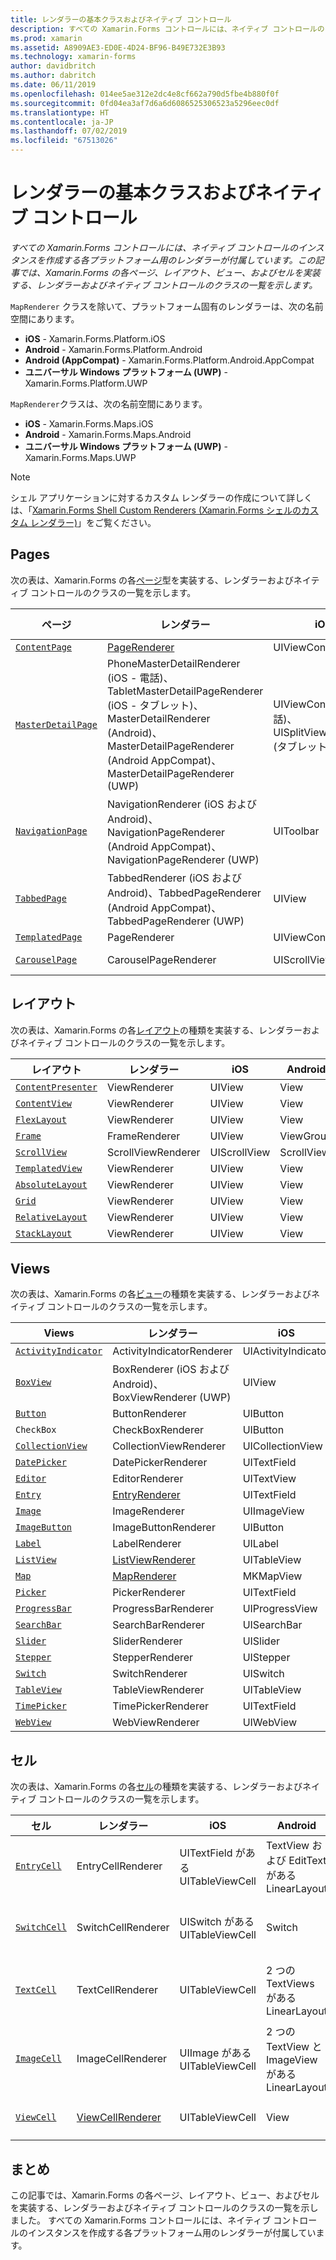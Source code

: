 ```yaml
---
title: レンダラーの基本クラスおよびネイティブ コントロール
description: すべての Xamarin.Forms コントロールには、ネイティブ コントロールのインスタンスを作成する各プラットフォーム用のレンダラーが付属しています。 この記事では、Xamarin.Forms の各ページ、レイアウト、ビュー、およびセルを実装する、レンダラーおよびネイティブ コントロールのクラスの一覧を示します。
ms.prod: xamarin
ms.assetid: A8909AE3-ED0E-4D24-BF96-B49E732E3B93
ms.technology: xamarin-forms
author: davidbritch
ms.author: dabritch
ms.date: 06/11/2019
ms.openlocfilehash: 014ee5ae312e2dc4e8cf662a790d5fbe4b880f0f
ms.sourcegitcommit: 0fd04ea3af7d6a6d6086525306523a5296eec0df
ms.translationtype: HT
ms.contentlocale: ja-JP
ms.lasthandoff: 07/02/2019
ms.locfileid: "67513026"
---
```

# <a name="renderer-base-classes-and-native-controls"></a>レンダラーの基本クラスおよびネイティブ コントロール

_すべての Xamarin.Forms コントロールには、ネイティブ コントロールのインスタンスを作成する各プラットフォーム用のレンダラーが付属しています。この記事では、Xamarin.Forms の各ページ、レイアウト、ビュー、およびセルを実装する、レンダラーおよびネイティブ コントロールのクラスの一覧を示します。_

`MapRenderer` クラスを除いて、プラットフォーム固有のレンダラーは、次の名前空間にあります。

- **iOS** - Xamarin.Forms.Platform.iOS
- **Android** - Xamarin.Forms.Platform.Android
- **Android (AppCompat)** - Xamarin.Forms.Platform.Android.AppCompat
- **ユニバーサル Windows プラットフォーム (UWP)** - Xamarin.Forms.Platform.UWP

`MapRenderer`クラスは、次の名前空間にあります。

- **iOS** - Xamarin.Forms.Maps.iOS
- **Android** - Xamarin.Forms.Maps.Android
- **ユニバーサル Windows プラットフォーム (UWP)** - Xamarin.Forms.Maps.UWP

> [!NOTE]
> シェル アプリケーションに対するカスタム レンダラーの作成について詳しくは、「[Xamarin.Forms Shell Custom Renderers (Xamarin.Forms シェルのカスタム レンダラー)](~/xamarin-forms/app-fundamentals/shell/customrenderers.md)」をご覧ください。

## <a name="pages"></a>Pages

次の表は、Xamarin.Forms の各[ページ](~/xamarin-forms/user-interface/controls/pages.md)型を実装する、レンダラーおよびネイティブ コントロールのクラスの一覧を示します。

|ページ|レンダラー|iOS|Android|Android (AppCompat)|UWP|
|--- |--- |--- |--- |--- |--- |
|[`ContentPage`](xref:Xamarin.Forms.ContentPage)|[PageRenderer](~/xamarin-forms/app-fundamentals/custom-renderer/contentpage.md)|UIViewController|ViewGroup||FrameworkElement|
|[`MasterDetailPage`](xref:Xamarin.Forms.MasterDetailPage)|PhoneMasterDetailRenderer (iOS - 電話)、TabletMasterDetailPageRenderer (iOS - タブレット)、MasterDetailRenderer (Android)、MasterDetailPageRenderer (Android AppCompat)、MasterDetailPageRenderer (UWP)|UIViewController (電話)、UISplitViewController (タブレット)|DrawerLayout (v4)|DrawerLayout (v4)|FrameworkElement (カスタム コントロール)|
|[`NavigationPage`](xref:Xamarin.Forms.NavigationPage)|NavigationRenderer (iOS および Android)、NavigationPageRenderer (Android AppCompat)、NavigationPageRenderer (UWP)|UIToolbar|ViewGroup|ViewGroup|FrameworkElement (カスタム コントロール)|
|[`TabbedPage`](xref:Xamarin.Forms.TabbedPage)|TabbedRenderer (iOS および Android)、TabbedPageRenderer (Android AppCompat)、TabbedPageRenderer (UWP)|UIView|ViewPager|ViewPager|FrameworkElement (Pivot)|
|[`TemplatedPage`](xref:Xamarin.Forms.TemplatedPage)|PageRenderer|UIViewController|ViewGroup||FrameworkElement|
|[`CarouselPage`](xref:Xamarin.Forms.CarouselPage)|CarouselPageRenderer|UIScrollView|ViewPager|ViewPager|FrameworkElement (FlipView)|

## <a name="layouts"></a>レイアウト

次の表は、Xamarin.Forms の各[レイアウト](~/xamarin-forms/user-interface/controls/layouts.md)の種類を実装する、レンダラーおよびネイティブ コントロールのクラスの一覧を示します。

|レイアウト|レンダラー|iOS|Android|UWP|
|--- |--- |--- |--- |--- |
|[`ContentPresenter`](xref:Xamarin.Forms.ContentPresenter)|ViewRenderer|UIView|View|FrameworkElement|
|[`ContentView`](xref:Xamarin.Forms.ContentView)|ViewRenderer|UIView|View|FrameworkElement|
|[`FlexLayout`](xref:Xamarin.Forms.FlexLayout)|ViewRenderer|UIView|View|FrameworkElement|
|[`Frame`](xref:Xamarin.Forms.Frame)|FrameRenderer|UIView|ViewGroup|Border|
|[`ScrollView`](xref:Xamarin.Forms.ScrollView)|ScrollViewRenderer|UIScrollView|ScrollView|ScrollViewer|
|[`TemplatedView`](xref:Xamarin.Forms.TemplatedView)|ViewRenderer|UIView|View|FrameworkElement|
|[`AbsoluteLayout`](xref:Xamarin.Forms.AbsoluteLayout)|ViewRenderer|UIView|View|FrameworkElement|
|[`Grid`](xref:Xamarin.Forms.Grid)|ViewRenderer|UIView|View|FrameworkElement|
|[`RelativeLayout`](xref:Xamarin.Forms.RelativeLayout)|ViewRenderer|UIView|View|FrameworkElement|
|[`StackLayout`](xref:Xamarin.Forms.StackLayout)|ViewRenderer|UIView|View|FrameworkElement|

## <a name="views"></a>Views

次の表は、Xamarin.Forms の各[ビュー](~/xamarin-forms/user-interface/controls/views.md)の種類を実装する、レンダラーおよびネイティブ コントロールのクラスの一覧を示します。

|Views|レンダラー|iOS|Android|Android (AppCompat)|UWP|
|--- |--- |--- |--- |--- |--- |
|[`ActivityIndicator`](xref:Xamarin.Forms.ActivityIndicator)|ActivityIndicatorRenderer|UIActivityIndicator|ProgressBar||ProgressBar|
|[`BoxView`](xref:Xamarin.Forms.BoxView)|BoxRenderer (iOS および Android)、BoxViewRenderer (UWP)|UIView|ViewGroup||Rectangle|
|[`Button`](xref:Xamarin.Forms.Button)|ButtonRenderer|UIButton|Button|AppCompatButton|Button|
|`CheckBox`|CheckBoxRenderer|UIButton||AppCompatCheckBox|CheckBox|
|[`CollectionView`](xref:Xamarin.Forms.CollectionView)|CollectionViewRenderer|UICollectionView||RecyclerView||
|[`DatePicker`](xref:Xamarin.Forms.DatePicker)|DatePickerRenderer|UITextField|EditText||DatePicker|
|[`Editor`](xref:Xamarin.Forms.Editor)|EditorRenderer|UITextView|EditText||TextBox|
|[`Entry`](xref:Xamarin.Forms.Entry)|[EntryRenderer](~/xamarin-forms/app-fundamentals/custom-renderer/entry.md)|UITextField|EditText||TextBox|
|[`Image`](xref:Xamarin.Forms.Image)|ImageRenderer|UIImageView|ImageView||Image|
|[`ImageButton`](xref:Xamarin.Forms.ImageButton)|ImageButtonRenderer|UIButton||AppCompatImageButton|Button|
|[`Label`](xref:Xamarin.Forms.Label)|LabelRenderer|UILabel|TextView||TextBlock|
|[`ListView`](xref:Xamarin.Forms.ListView)|[ListViewRenderer](~/xamarin-forms/app-fundamentals/custom-renderer/listview.md)|UITableView|ListView||ListView|
|[`Map`](xref:Xamarin.Forms.Maps.Map)|[MapRenderer](~/xamarin-forms/app-fundamentals/custom-renderer/map/index.md)|MKMapView|MapView||MapControl|
|[`Picker`](xref:Xamarin.Forms.Picker)|PickerRenderer|UITextField|EditText|EditText|ComboBox|
|[`ProgressBar`](xref:Xamarin.Forms.ProgressBar)|ProgressBarRenderer|UIProgressView|ProgressBar||ProgressBar|
|[`SearchBar`](xref:Xamarin.Forms.SearchBar)|SearchBarRenderer|UISearchBar|SearchView||AutoSuggestBox|
|[`Slider`](xref:Xamarin.Forms.Slider)|SliderRenderer|UISlider|SeekBar||Slider|
|[`Stepper`](xref:Xamarin.Forms.Stepper)|StepperRenderer|UIStepper|LinearLayout||Control|
|[`Switch`](xref:Xamarin.Forms.Switch)|SwitchRenderer|UISwitch|Switch|SwitchCompat|ToggleSwitch|
|[`TableView`](xref:Xamarin.Forms.TableView)|TableViewRenderer|UITableView|ListView||ListView|
|[`TimePicker`](xref:Xamarin.Forms.TimePicker)|TimePickerRenderer|UITextField|EditText||TimePicker|
|[`WebView`](xref:Xamarin.Forms.WebView)|WebViewRenderer|UIWebView|WebView||WebView|

## <a name="cells"></a>セル

次の表は、Xamarin.Forms の各[セル](~/xamarin-forms/user-interface/controls/cells.md)の種類を実装する、レンダラーおよびネイティブ コントロールのクラスの一覧を示します。

|セル|レンダラー|iOS|Android|UWP|
|--- |--- |--- |--- |--- |
|[`EntryCell`](xref:Xamarin.Forms.EntryCell)|EntryCellRenderer|UITextField がある UITableViewCell|TextView および EditText がある LinearLayout|TextBox がある DataTemplate|
|[`SwitchCell`](xref:Xamarin.Forms.SwitchCell)|SwitchCellRenderer|UISwitch がある UITableViewCell|Switch|TextBlock と ToggleSwitch を含む Grid がある DataTemplate|
|[`TextCell`](xref:Xamarin.Forms.TextCell)|TextCellRenderer|UITableViewCell|2 つの TextViews がある LinearLayout|2 つの TextBlock を含む StackPanel がある DataTemplate|
|[`ImageCell`](xref:Xamarin.Forms.ImageCell)|ImageCellRenderer|UIImage がある UITableViewCell|2 つの TextView と ImageView がある LinearLayout|Image と 2 つの TextBlock がある DataTemplate|
|[`ViewCell`](xref:Xamarin.Forms.ViewCell)|[ViewCellRenderer](~/xamarin-forms/app-fundamentals/custom-renderer/viewcell.md)|UITableViewCell|View|ContentPresenter がある DataTemplate|

## <a name="summary"></a>まとめ

この記事では、Xamarin.Forms の各ページ、レイアウト、ビュー、およびセルを実装する、レンダラーおよびネイティブ コントロールのクラスの一覧を示しました。 すべての Xamarin.Forms コントロールには、ネイティブ コントロールのインスタンスを作成する各プラットフォーム用のレンダラーが付属しています。

